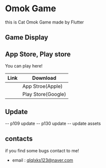 # Omok Game
this is Cat Omok Game made by Flutter


## Game Display

## App Store, Play store

You can play here!

| Link | Download           |
|------|--------------------|
|      | App Stroe(Apple)   |
|      | Play Store(Google) |

## Update 

-- p109 update
-- p130 update
-- update assets


## contacts
if you find some bugs contact to me!

- email : qlqlxks123@naver.com

